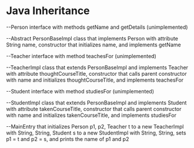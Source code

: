 # Java Inheritance

--Person interface with methods getName and getDetails (unimplemented)

--Abstract PersonBaseImpl class that implements Person with attribute String name, constructor that initializes name, and implements getName

--Teacher interface with method teachesFor (unimplemented)

--TeacherImpl class that extends PersonBaseImpl and implements Teacher with attribute thoughtCourseTitle, constructor that calls parent constructor with name and initializes thoughtCourseTitle, and implements teachesFor

--Student interface with method studiesFor (unimplemented)

--StudentImpl class that extends PersonBaseImpl and implements Student with attribute takenCourseTitle, constructor that calls parent constructor with name and initializes takenCourseTitle, and implements studiesFor

--MainEntry that initializes Person p1, p2, Teacher t to a new TeacherImpl with String, String, Student s to a new StudentImpl with String, String, sets p1 = t and p2 = s, and prints the name of p1 and p2